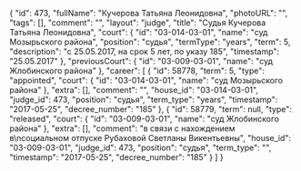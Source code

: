 {
    "id": 473,
    "fullName": "Кучерова Татьяна Леонидовна",
    "photoURL": "",
    "tags": [],
    "comment": "",
    "layout": "judge",
    "title": "Судья Кучерова Татьяна Леонидовна",
    "court": {
        "id": "03-014-03-01",
        "name": "суд Мозырьского района",
        "position": "судья",
        "termType": "years",
        "term": 5,
        "description": "c 25.05.2017, на срок 5 лет, по указу 185",
        "timestamp": "25.05.2017"
    },
    "previousCourt": {
        "id": "03-009-03-01",
        "name": "суд Жлобинского района"
    },
    "career": [
        {
            "id": 58778,
            "term": 5,
            "type": "appointed",
            "court": {
                "id": "03-014-03-01",
                "name": "суд Мозырьского района"
            },
            "extra": [],
            "comment": "",
            "house_id": "03-014-03-01",
            "judge_id": 473,
            "position": "судья",
            "term_type": "years",
            "timestamp": "2017-05-25",
            "decree_number": "185"
        },
        {
            "id": 58779,
            "term": null,
            "type": "released",
            "court": {
                "id": "03-009-03-01",
                "name": "суд Жлобинского района"
            },
            "extra": [],
            "comment": "в связи с нахождением в\nсоциальном отпуске Рубаховой Светланы Викентьевны",
            "house_id": "03-009-03-01",
            "judge_id": 473,
            "position": "судья",
            "term_type": "",
            "timestamp": "2017-05-25",
            "decree_number": "185"
        }
    ]
}